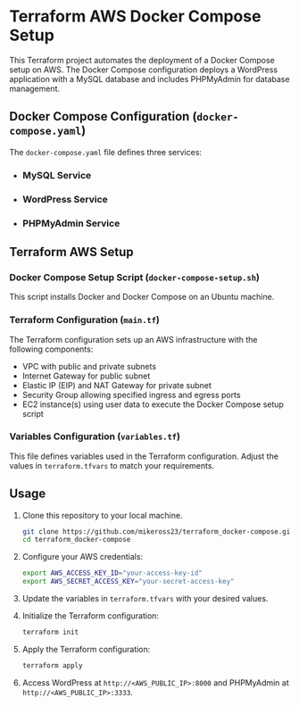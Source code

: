 # Terraform AWS Docker Compose Setup

This Terraform project automates the deployment of a Docker Compose setup on AWS. The Docker Compose configuration deploys a WordPress application with a MySQL database and includes PHPMyAdmin for database management.

## Docker Compose Configuration (`docker-compose.yaml`)

The `docker-compose.yaml` file defines three services:

- ### MySQL Service

- ### WordPress Service

- ### PHPMyAdmin Service

## Terraform AWS Setup

### Docker Compose Setup Script (`docker-compose-setup.sh`)

This script installs Docker and Docker Compose on an Ubuntu machine.

### Terraform Configuration (`main.tf`)

The Terraform configuration sets up an AWS infrastructure with the following components:

- VPC with public and private subnets
- Internet Gateway for public subnet
- Elastic IP (EIP) and NAT Gateway for private subnet
- Security Group allowing specified ingress and egress ports
- EC2 instance(s) using user data to execute the Docker Compose setup script

### Variables Configuration (`variables.tf`)

This file defines variables used in the Terraform configuration. Adjust the values in `terraform.tfvars` to match your requirements.

## Usage

1. Clone this repository to your local machine.

   ```bash
   git clone https://github.com/mikeross23/terraform_docker-compose.git
   cd terraform_docker-compose
   ```

2. Configure your AWS credentials:

   ```bash
   export AWS_ACCESS_KEY_ID="your-access-key-id"
   export AWS_SECRET_ACCESS_KEY="your-secret-access-key"
   ```

3. Update the variables in `terraform.tfvars` with your desired values.

4. Initialize the Terraform configuration:

   ```bash
   terraform init
   ```

5. Apply the Terraform configuration:

   ```bash
   terraform apply
   ```

6. Access WordPress at `http://<AWS_PUBLIC_IP>:8000` and PHPMyAdmin at `http://<AWS_PUBLIC_IP>:3333`.
